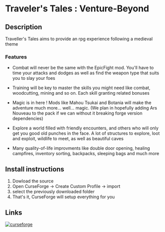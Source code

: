 # Traveler's Tales : Venture-Beyond

## Description

Traveller's Tales aims to provide an rpg experience following a medieval theme

### Features

- Combat will never be the same with the EpicFight mod. You'll have to time your attacks and dodges as well as find the weapon type that suits you to slay your foes

- Training will be key to master the skills you might need like combat, woodcutting, mining and so on. Each skill granting related bonuses

- Magic is in here ! Mods like Mahou Tsukai and Botania will make the adventure much more... well... magic. (We plan in hopefully adding Ars Nouveau to the pack if we can without it breaking forge version dependencies)

- Explore a world filled with friendly encounters, and others who will only get you good old punches in the face. A lot of structures to explore, loot and exploit, wildlife to meet, as well as beautiful caves

- Many quality-of-life improvments like double door opening, healing campfires, inventory sorting, backpacks, sleeping bags and much more

## Install instructions

1. Dowload the source
2. Open CurseForge -> Create Custom Profile -> import
3. select the previously downloaded folder
4. That's it, CurseForge will setup everything for you

## Links

[![curseforge](https://img.shields.io/badge/curseforge-143?style=for-the-badge&logo=curseforge&logoColor=black&color=black&labelColor=orange&link=https://www.curseforge.com/minecraft/modpacks/travellers-tales-venture-beyond)](https://www.curseforge.com/minecraft/modpacks/travellers-tales-venture-beyond)
